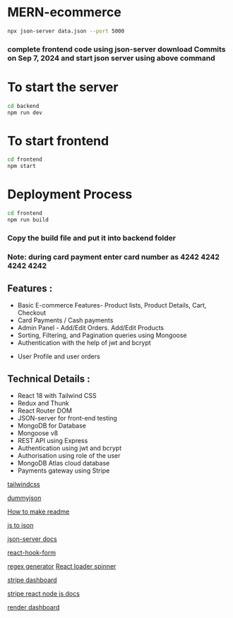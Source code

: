 # MERN-ecommerce

```bash
npx json-server data.json --port 5000
```

### complete frontend code using json-server download Commits on Sep 7, 2024 and start json server using above command

# To start the server

```bash
cd backend
npm run dev
```

# To start frontend

```bash
cd frontend
npm start
```

# Deployment Process

```bash
cd frontend
npm run build
```

### Copy the build file and put it into backend folder

### Note: during card payment enter card number as 4242 4242 4242 4242

## Features :

- Basic E-commerce Features- Product lists, Product Details, Cart, Checkout
- Card Payments / Cash payments
- Admin Panel - Add/Edit Orders. Add/Edit Products
- Sorting, Filtering, and Pagination queries using Mongoose
- Authentication with the help of jwt and bcrypt
<!-- - Order Emails, Reset Password Emails -->
- User Profile and user orders

## Technical Details :

- React 18 with Tailwind CSS
- Redux and Thunk
- React Router DOM
- JSON-server for front-end testing
- MongoDB for Database
- Mongoose v8
- REST API using Express
- Authentication using jwt and bcrypt
- Authorisation using role of the user
- MongoDB Atlas cloud database
  <!-- - Vercel Server deployment -->
  <!-- - Email using Nodemailer - using GMail SMTP system -->
- Payments gateway using Stripe

<!-- https://readme.so/  How to write readme file-->
<!-- https://dummyjson.com/  get dummy data in json format like list of products, list of users, etc.-->

[tailwindcss](https://tailwindcss.com/)

[dummyjson](https://dummyjson.com/)

[How to make readme](https://readme.so/)

[js to json](https://www.convertsimple.com/convert-javascript-to-json/)

<!-- extention for tailwind---Tailwind CSS IntelliSense -->
<!-- quokka.js extension to find all brand from products data -->

[json-server docs](https://www.npmjs.com/package/json-server/v/0.16.1#sort)

[react-hook-form](https://react-hook-form.com/get-started#)

[regex generator](https://regexr.com/)
[React loader spinner](https://mhnpd.github.io/react-loader-spinner/docs/components/color-ring)

[stripe dashboard](https://dashboard.stripe.com/dashboard)

[stripe react node js docs](https://docs.stripe.com/payments/quickstart?lang=node&client=react)

[render dashboard](https://dashboard.render.com/)
